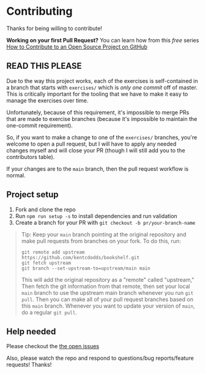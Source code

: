 # Contributing

Thanks for being willing to contribute!

**Working on your first Pull Request?** You can learn how from this _free_
series [How to Contribute to an Open Source Project on GitHub][egghead]

## READ THIS PLEASE

Due to the way this project works, each of the exercises is self-contained in a
branch that starts with `exercises/` which is _only one commit_ off of master.
This is critically important for the tooling that we have to make it easy to
manage the exercises over time.

Unfortunately, because of this requirement, it's impossible to merge PRs that
are made to exercise branches (because it's impossible to maintain the
one-commit requirement).

So, if you want to make a change to one of the `exercises/` branches, you're
welcome to open a pull request, but I will have to apply any needed changes
myself and will close your PR (though I will still add you to the contributors
table).

If your changes are to the `main` branch, then the pull request workflow is
normal.

## Project setup

1.  Fork and clone the repo
2.  Run `npm run setup -s` to install dependencies and run validation
3.  Create a branch for your PR with `git checkout -b pr/your-branch-name`

> Tip: Keep your `main` branch pointing at the original repository and make pull
> requests from branches on your fork. To do this, run:
>
> ```
> git remote add upstream https://github.com/kentcdodds/bookshelf.git
> git fetch upstream
> git branch --set-upstream-to=upstream/main main
> ```
>
> This will add the original repository as a "remote" called "upstream," Then
> fetch the git information from that remote, then set your local `main` branch
> to use the upstream main branch whenever you run `git pull`. Then you can make
> all of your pull request branches based on this `main` branch. Whenever you
> want to update your version of `main`, do a regular `git pull`.

## Help needed

Please checkout the [the open issues][issues]

Also, please watch the repo and respond to questions/bug reports/feature
requests! Thanks!

[egghead]:
  https://egghead.io/series/how-to-contribute-to-an-open-source-project-on-github
[issues]: https://github.com/kentcdodds/bookshelf/issues
